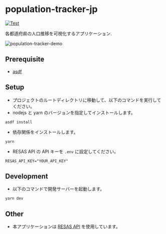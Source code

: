 # population-tracker-jp

[![Test](https://github.com/seelx3/population-tracker-jp/actions/workflows/playwright.yml/badge.svg)](https://github.com/seelx3/population-tracker-jp/actions/workflows/playwright.yml)

各都道府県の人口推移を可視化するアプリケーション.

![population-tracker-demo](https://github.com/seelx3/population-tracker-jp/assets/61373111/f44088be-fbbd-4981-8e80-a5da9a8f78d3)

## Prerequisite

- [asdf](https://asdf-vm.com/)

## Setup

- プロジェクトのルートディレクトリに移動して、以下のコマンドを実行してください。
- nodejs と yarn のバージョンを指定してインストールします。

```
asdf install
```

- 依存関係をインストールします。

```
yarn
```

- RESAS API の API キーを `.env` に設定してください。

```
RESAS_API_KEY="YOUR_API_KEY"
```

## Development

- 以下のコマンドで開発サーバーを起動します。

```
yarn dev
```

## Other

- 本アプリケーションは [RESAS API](https://opendata.resas-portal.go.jp/) を使用しています。
